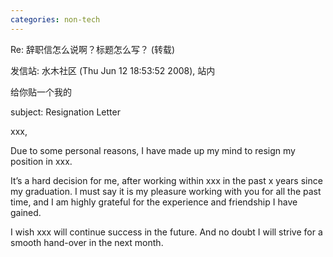 ```yaml
---
categories: non-tech
---
```

Re: 辞职信怎么说啊？标题怎么写？ (转载)

发信站: 水木社区 (Thu Jun 12 18:53:52 2008), 站内



给你贴一个我的



subject: Resignation Letter



xxx, 



Due to some personal reasons, I have made up my mind to resign my position in xxx.



It’s a hard decision for me, after working within xxx in the past x years since my graduation. I must say it is my pleasure working with you for all the past time, and I am highly grateful for the experience and friendship I have gained. 



I wish xxx will continue success in the future. And no doubt I will strive for a smooth hand-over in the next month.



 

